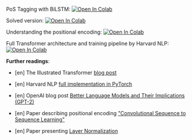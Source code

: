 PoS Tagging with BiLSTM:
[![Open In Colab](https://colab.research.google.com/assets/colab-badge.svg)](https://colab.research.google.com/github/girafe-ai/ml-mipt/blob/master/week1_04_Transformer_and_PoS_Tagging/practice_bilstm_for_pos_tagging.ipynb)

Solved version:
[![Open In Colab](https://colab.research.google.com/assets/colab-badge.svg)](https://colab.research.google.com/github/girafe-ai/ml-mipt/blob/master/week1_04_Transformer_and_PoS_Tagging/practice_bilstm_for_pos_tagging_solved.ipynb)

Understanding the positional encoding:
[![Open In Colab](https://colab.research.google.com/assets/colab-badge.svg)](https://colab.research.google.com/github/girafe-ai/ml-mipt/blob/master/week1_04_Transformer_and_PoS_Tagging/practice_positional_encoding.ipynb)

Full Transformer architecture and training pipeline by Harvard NLP:
[![Open In Colab](https://colab.research.google.com/assets/colab-badge.svg)](https://colab.research.google.com/github/harvardnlp/annotated-transformer/blob/master/The%20Annotated%20Transformer.ipynb)

**Further readings**:

- [en] The Illustrated Transformer
  [blog post](https://jalammar.github.io/illustrated-transformer/)

- [en] Harvard NLP
  [full implementation in PyTorch](http://nlp.seas.harvard.edu/2018/04/03/attention.html)

- [en] OpenAI blog post
  [Better Language Models and Their Implications (GPT-2)](https://openai.com/blog/better-language-models/)

- [en] Paper describing positional encoding
  ["Convolutional Sequence to Sequence Learning"](https://arxiv.org/pdf/1705.03122)

- [en] Paper presenting [Layer Normalization](https://arxiv.org/abs/1607.06450)
